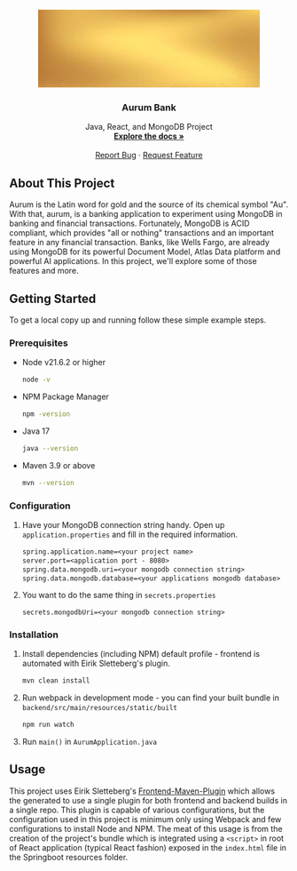 <!-- PROJECT LOGO -->
<br />
<div align="center">
  <a href="https://bitbucket.org/intelligence-opensent/opensentop/src/master/">
    <img src="backend/src/main/resources/images/gold.png" alt="Logo" width="400" height="140">
  </a>

<h3 align="center">Aurum Bank</h3>

  <p align="center">
    Java, React, and MongoDB Project
    <br />
    <a href="https://github.com/walimorris/aurum"><strong>Explore the docs »</strong></a>
    <br />
    <br />
    <a href="https://github.com/walimorris/aurum">Report Bug</a>
    ·
    <a href="https://github.com/walimorris/aurum">Request Feature</a>
  </p>
</div>

<!-- ABOUT THE ARCHETYPE -->
## About This Project
Aurum is the Latin word for gold and the source of its chemical symbol "Au". With that, aurum, is a banking 
application to experiment using MongoDB in banking and financial transactions. Fortunately, MongoDB is ACID
compliant, which provides "all or nothing" transactions and an important feature in any financial transaction. 
Banks, like Wells Fargo, are already using MongoDB for its powerful Document Model, Atlas Data platform and powerful
AI applications. In this project, we'll explore some of those features and more. 

<!-- GETTING STARTED -->
## Getting Started

To get a local copy up and running follow these simple example steps.

### Prerequisites
* Node v21.6.2 or higher
  ```sh
  node -v
  ```

* NPM Package Manager
  ```sh
  npm -version
  ```
  
* Java 17
  ```sh
  java --version
  ```

* Maven 3.9 or above
  ```sh
  mvn --version
  ```
### Configuration
1. Have your MongoDB connection string handy. Open up `application.properties` and fill in the required information.
   ```
   spring.application.name=<your project name>
   server.port=<application port - 8080>
   spring.data.mongodb.uri=<your mongodb connection string>
   spring.data.mongodb.database=<your applications mongodb database>
   ```
2. You want to do the same thing in `secrets.properties`
   ```
   secrets.mongodbUri=<your mongodb connection string>
   ```

### Installation
1. Install dependencies (including NPM) default profile - frontend is automated with Eirik Sletteberg's plugin.
   ```sh
   mvn clean install
   ```

2. Run webpack in development mode - you can find your built bundle in `backend/src/main/resources/static/built`
   ```sh
   npm run watch

3. Run `main()` in `AurumApplication.java`

<!-- USAGE EXAMPLES -->
## Usage

This project uses Eirik Sletteberg's [Frontend-Maven-Plugin](https://github.com/eirslett/frontend-maven-plugin) which allows the generated to use a single plugin for both frontend and backend builds in a single repo.
This plugin is capable of various configurations, but the configuration used in this project is minimum only using Webpack and few configurations to install Node and NPM. 
The meat of this usage is from the creation of the project's bundle which is integrated using a `<script>` in root of React application (typical React fashion) exposed in the `index.html` file in the Springboot resources folder.
